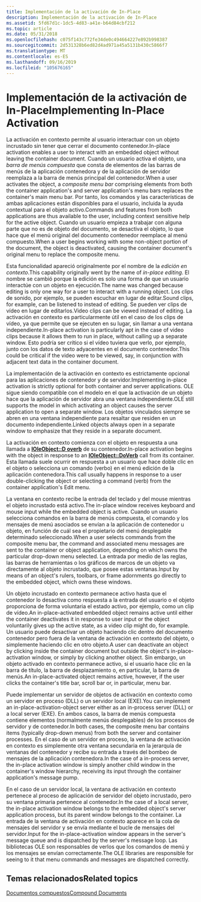 ```yaml
---
title: Implementación de la activación de In-Place
description: Implementación de la activación de In-Place
ms.assetid: 5fd67d1c-1dc5-4d83-a41e-b64d84cbf212
ms.topic: article
ms.date: 05/31/2018
ms.openlocfilehash: c075f143c772fe34de0c494664227e892b998387
ms.sourcegitcommit: 2d531328b6ed82d4ad971a45a5131b430c5866f7
ms.translationtype: MT
ms.contentlocale: es-ES
ms.lasthandoff: 09/16/2019
ms.locfileid: "105676165"
---
```

# <a name="implementing-in-place-activation"></a><span data-ttu-id="20049-103">Implementación de la activación de In-Place</span><span class="sxs-lookup"><span data-stu-id="20049-103">Implementing In-Place Activation</span></span>

<span data-ttu-id="20049-104">La activación en contexto permite al usuario interactuar con un objeto incrustado sin tener que cerrar el documento contenedor.</span><span class="sxs-lookup"><span data-stu-id="20049-104">In-place activation enables a user to interact with an embedded object without leaving the container document.</span></span> <span data-ttu-id="20049-105">Cuando un usuario activa el objeto, una *barra de menús compuesta* que consta de elementos de las barras de menús de la aplicación contenedora y de la aplicación de servidor reemplaza a la barra de menús principal del contenedor.</span><span class="sxs-lookup"><span data-stu-id="20049-105">When a user activates the object, a *composite menu bar* comprising elements from both the container application's and server application's menu bars replaces the container's main menu bar.</span></span> <span data-ttu-id="20049-106">Por tanto, los comandos y las características de ambas aplicaciones están disponibles para el usuario, incluida la ayuda contextual para el objeto activo.</span><span class="sxs-lookup"><span data-stu-id="20049-106">Commands and features from both applications are thus available to the user, including context sensitive help for the active object.</span></span> <span data-ttu-id="20049-107">Cuando un usuario empieza a trabajar con alguna parte que no es de objeto del documento, se desactiva el objeto, lo que hace que el menú original del documento contenedor reemplace al menú compuesto.</span><span class="sxs-lookup"><span data-stu-id="20049-107">When a user begins working with some non-object portion of the document, the object is deactivated, causing the container document's original menu to replace the composite menu.</span></span>

<span data-ttu-id="20049-108">Esta funcionalidad apareció originalmente por el nombre de la *edición en contexto*.</span><span class="sxs-lookup"><span data-stu-id="20049-108">This capability originally went by the name of *in-place editing*.</span></span> <span data-ttu-id="20049-109">El nombre se cambió porque la edición es solo una forma de que un usuario interactúe con un objeto en ejecución.</span><span class="sxs-lookup"><span data-stu-id="20049-109">The name was changed because editing is only one way for a user to interact with a running object.</span></span> <span data-ttu-id="20049-110">Los clips de sonido, por ejemplo, se pueden escuchar en lugar de editar.</span><span class="sxs-lookup"><span data-stu-id="20049-110">Sound clips, for example, can be listened to instead of editing.</span></span> <span data-ttu-id="20049-111">Se pueden ver clips de vídeo en lugar de editarlos.</span><span class="sxs-lookup"><span data-stu-id="20049-111">Video clips can be viewed instead of editing.</span></span> <span data-ttu-id="20049-112">La activación en contexto es particularmente útil en el caso de los clips de vídeo, ya que permite que se ejecuten en su lugar, sin llamar a una ventana independiente.</span><span class="sxs-lookup"><span data-stu-id="20049-112">In-place activation is particularly apt in the case of video clips because it allows them to run in place, without calling up a separate window.</span></span> <span data-ttu-id="20049-113">Esto podría ser crítico si el vídeo tuviera que verlo, por ejemplo, junto con los datos de texto adyacentes en el documento contenedor.</span><span class="sxs-lookup"><span data-stu-id="20049-113">This could be critical if the video were to be viewed, say, in conjunction with adjacent text data in the container document.</span></span>

<span data-ttu-id="20049-114">La implementación de la activación en contexto es estrictamente opcional para las aplicaciones de contenedor y de servidor.</span><span class="sxs-lookup"><span data-stu-id="20049-114">Implementing in-place activation is strictly optional for both container and server applications.</span></span> <span data-ttu-id="20049-115">OLE sigue siendo compatible con el modelo en el que la activación de un objeto hace que la aplicación de servidor abra una ventana independiente.</span><span class="sxs-lookup"><span data-stu-id="20049-115">OLE still supports the model in which activating an object causes the server application to open a separate window.</span></span> <span data-ttu-id="20049-116">Los objetos vinculados siempre se abren en una ventana independiente para resaltar que residen en un documento independiente.</span><span class="sxs-lookup"><span data-stu-id="20049-116">Linked objects always open in a separate window to emphasize that they reside in a separate document.</span></span>

<span data-ttu-id="20049-117">La activación en contexto comienza con el objeto en respuesta a una llamada a [**IOleObject::D overb**](/windows/desktop/api/OleIdl/nf-oleidl-ioleobject-doverb) de su contenedor.</span><span class="sxs-lookup"><span data-stu-id="20049-117">In-place activation begins with the object in response to an [**IOleObject::DoVerb**](/windows/desktop/api/OleIdl/nf-oleidl-ioleobject-doverb) call from its container.</span></span> <span data-ttu-id="20049-118">Esta llamada suele ocurrir en respuesta a un usuario que hace doble clic en el objeto o selecciona un comando (verbo) en el menú edición de la aplicación contenedora.</span><span class="sxs-lookup"><span data-stu-id="20049-118">This call usually happens in response to a user double-clicking the object or selecting a command (verb) from the container application's Edit menu.</span></span>

<span data-ttu-id="20049-119">La ventana en contexto recibe la entrada del teclado y del mouse mientras el objeto incrustado está activo.</span><span class="sxs-lookup"><span data-stu-id="20049-119">The in-place window receives keyboard and mouse input while the embedded object is active.</span></span> <span data-ttu-id="20049-120">Cuando un usuario selecciona comandos en la barra de menús compuesta, el comando y los mensajes de menú asociados se envían a la aplicación de contenedor u objeto, en función de cuál sea el propietario del menú desplegable determinado seleccionado.</span><span class="sxs-lookup"><span data-stu-id="20049-120">When a user selects commands from the composite menu bar, the command and associated menu messages are sent to the container or object application, depending on which owns the particular drop-down menu selected.</span></span> <span data-ttu-id="20049-121">La entrada por medio de las reglas, las barras de herramientas o los gráficos de marcos de un objeto va directamente al objeto incrustado, que posee estas ventanas.</span><span class="sxs-lookup"><span data-stu-id="20049-121">Input by means of an object's rulers, toolbars, or frame adornments go directly to the embedded object, which owns these windows.</span></span>

<span data-ttu-id="20049-122">Un objeto incrustado en contexto permanece activo hasta que el contenedor lo desactiva como respuesta a la entrada del usuario o el objeto proporciona de forma voluntaria el estado activo, por ejemplo, como un clip de vídeo.</span><span class="sxs-lookup"><span data-stu-id="20049-122">An in-place-activated embedded object remains active until either the container deactivates it in response to user input or the object voluntarily gives up the active state, as a video clip might do, for example.</span></span> <span data-ttu-id="20049-123">Un usuario puede desactivar un objeto haciendo clic dentro del documento contenedor pero fuera de la ventana de activación en contexto del objeto, o simplemente haciendo clic en otro objeto.</span><span class="sxs-lookup"><span data-stu-id="20049-123">A user can deactivate an object by clicking inside the container document but outside the object's in-place-activation window, or simply by clicking another object.</span></span> <span data-ttu-id="20049-124">Sin embargo, un objeto activado en contexto permanece activo, si el usuario hace clic en la barra de título, la barra de desplazamiento o, en particular, la barra de menús.</span><span class="sxs-lookup"><span data-stu-id="20049-124">An in-place-activated object remains active, however, if the user clicks the container's title bar, scroll bar or, in particular, menu bar.</span></span>

<span data-ttu-id="20049-125">Puede implementar un servidor de objetos de activación en contexto como un servidor en proceso (DLL) o un servidor local (EXE).</span><span class="sxs-lookup"><span data-stu-id="20049-125">You can implement an in-place-activation-object server either as an in-process server (DLL) or a local server (EXE).</span></span> <span data-ttu-id="20049-126">En ambos casos, la barra de menús compuesta contiene elementos (normalmente menús desplegables) de los procesos de servidor y de contenedor.</span><span class="sxs-lookup"><span data-stu-id="20049-126">In both cases, the composite menu bar contains items (typically drop-down menus) from both the server and container processes.</span></span> <span data-ttu-id="20049-127">En el caso de un servidor en proceso, la ventana de activación en contexto es simplemente otra ventana secundaria en la jerarquía de ventanas del contenedor y recibe su entrada a través del bombeo de mensajes de la aplicación contenedora.</span><span class="sxs-lookup"><span data-stu-id="20049-127">In the case of a in-process server, the in-place activation window is simply another child window in the container's window hierarchy, receiving its input through the container application's message pump.</span></span>

<span data-ttu-id="20049-128">En el caso de un servidor local, la ventana de activación en contexto pertenece al proceso de aplicación de servidor del objeto incrustado, pero su ventana primaria pertenece al contenedor.</span><span class="sxs-lookup"><span data-stu-id="20049-128">In the case of a local server, the in-place activation window belongs to the embedded object's server application process, but its parent window belongs to the container.</span></span> <span data-ttu-id="20049-129">La entrada de la ventana de activación en contexto aparece en la cola de mensajes del servidor y se envía mediante el bucle de mensajes del servidor.</span><span class="sxs-lookup"><span data-stu-id="20049-129">Input for the in-place-activation window appears in the server's message queue and is dispatched by the server's message loop.</span></span> <span data-ttu-id="20049-130">Las bibliotecas OLE son responsables de verlos que los comandos de menú y los mensajes se envían correctamente.</span><span class="sxs-lookup"><span data-stu-id="20049-130">The OLE libraries are responsible for seeing to it that menu commands and messages are dispatched correctly.</span></span>

## <a name="related-topics"></a><span data-ttu-id="20049-131">Temas relacionados</span><span class="sxs-lookup"><span data-stu-id="20049-131">Related topics</span></span>

<dl> <dt>

[<span data-ttu-id="20049-132">Documentos compuestos</span><span class="sxs-lookup"><span data-stu-id="20049-132">Compound Documents</span></span>](compound-documents.md)
</dt> </dl>

 

 




